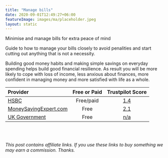 ```yaml
---
title: "Manage bills"
date: 2020-09-01T12:49:27+06:00
featureImage: images/ma/placeholder.jpeg
layout: static
---
```


Minimise and manage bills for extra peace of mind

Guide to how to manage your bills closely to avoid penalities and start cutting out anything that is not a necessity.

Building good money habits and making simple savings on everyday spending helps build good financial resilience. As result you will be more likely to cope with loss of income, less anxious about finances, more confident in managing money and more satisfied with life as a whole. 

| Provider      | Free or Paid  |  Trustpilot Score  |
| :-----------          | :--------------:      |  :--------------:         |
| [HSBC](https://www.hsbc.co.uk/financial-fitness/everyday-budgeting/how-to-manage-bills/) | Free/paid | [1.4](https://www.trustpilot.com/review/www.hsbc.co.uk) | 
| [MoneySavingExpert.com](https://www.moneysavingexpert.com/family/money-help/) | Free | [2.1](https://www.trustpilot.com/review/www.moneysavingexpert.com) | 
| [UK Government](https://helpforhouseholds.campaign.gov.uk/) | Free | [n/a](n/a) | 
  

<br/><br/>

*This post contains affiliate links. If you use these links to buy something we may
earn a commission. Thanks.*






